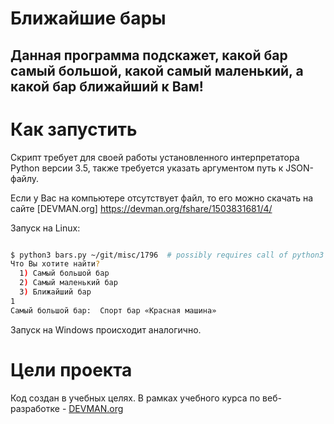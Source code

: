 # Ближайшие бары

## Данная программа подскажет, какой бар самый большой, какой самый маленький, а какой бар ближайший к Вам!

# Как запустить

Скрипт требует для своей работы установленного интерпретатора Python версии 3.5, также требуется указать аргументом путь к JSON-файлу.

Если у Вас на компьютере отсутствует файл, то его можно скачать на сайте [DEVMAN.org] https://devman.org/fshare/1503831681/4/

Запуск на Linux:

```bash

$ python3 bars.py ~/git/misc/1796  # possibly requires call of python3 executive instead of just python
Что Вы хотите найти?
  1) Самый большой бар
  2) Самый маленький бар
  3) Ближайший бар
1
Самый большой бар:  Спорт бар «Красная машина»
```
Запуск на Windows происходит аналогично.



# Цели проекта

Код создан в учебных целях. В рамках учебного курса по веб-разработке - [DEVMAN.org](https://devman.org)
